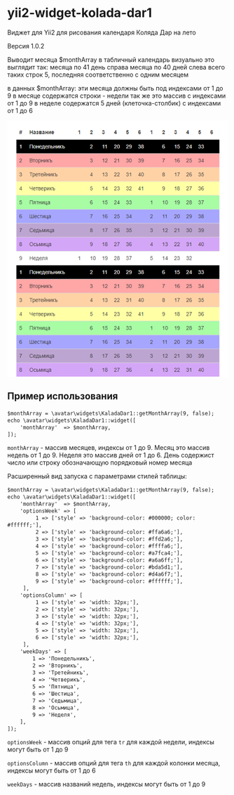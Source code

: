 # yii2-widget-kolada-dar1

Виджет для Yii2 для рисования календаря Коляда Дар на лето

Версия 1.0.2

Выводит месяца $monthArray в табличный календарь
визуально это выглядит так:
месяца по 41 день справа месяца по 40 дней слева
всего таких строк 5, последняя соответственно с одним месяцем

в данных $monthArray:
эти месяца должны быть под индексами от 1 до 9
в месяце содержатся строки - недели так же это массив с индексами от 1 до 9
в неделе содержатся 5 дней (клеточка-столбик) с индексами от 1 до 6

![](images/2020-01-28_11-17-51.png)

## Пример использования

```
$monthArray = \avatar\widgets\KaladaDar1::getMonthArray(9, false);
echo \avatar\widgets\KaladaDar1::widget([
    'monthArray'  => $monthArray,
]); 
```

`monthArray` - массив месяцев, индексы от 1 до 9. Месяц это массив недель от 1 до 9. Неделя это массив дней от 1 до 6. День содержист число или строку обозначающую порядковый номер месяца

Расширенный вид запуска с параметрами стилей таблицы:

```
$monthArray = \avatar\widgets\KaladaDar1::getMonthArray(9, false);
echo \avatar\widgets\KaladaDar1::widget([
    'monthArray'  => $monthArray,
    'optionsWeek' => [
         1 => ['style' => 'background-color: #000000; color: #ffffff;'],
         2 => ['style' => 'background-color: #ffa6a6;'],
         3 => ['style' => 'background-color: #ffd2a6;'],
         4 => ['style' => 'background-color: #ffffa6;'],
         5 => ['style' => 'background-color: #a7fca4;'],
         6 => ['style' => 'background-color: #a6a6ff;'],
         7 => ['style' => 'background-color: #bda5d1;'],
         8 => ['style' => 'background-color: #d4a6f7;'],
         9 => ['style' => 'background-color: #ffffff;'],
     ],
    'optionsColumn' => [
         1 => ['style' => 'width: 32px;'],
         2 => ['style' => 'width: 32px;'],
         3 => ['style' => 'width: 32px;'],
         4 => ['style' => 'width: 32px;'],
         5 => ['style' => 'width: 32px;'],
         6 => ['style' => 'width: 32px;'],
     ],
    'weekDays' => [
        1 => 'Понедельникъ',
        2 => 'Вторникъ',
        3 => 'Третейникъ',
        4 => 'Четверикъ',
        5 => 'Пятница',
        6 => 'Шестица',
        7 => 'Седьмица',
        8 => 'Осьмица',
        9 => 'Неделя',
    ],
]); 
```

`optionsWeek` - массив опций для тега `tr` для каждой недели, индексы могут быть от 1 до 9

`optionsColumn` - массив опций для тега `th` для каждой колонки месяца, индексы могут быть от 1 до 6

`weekDays` - массив названий недель, индексы могут быть от 1 до 9

